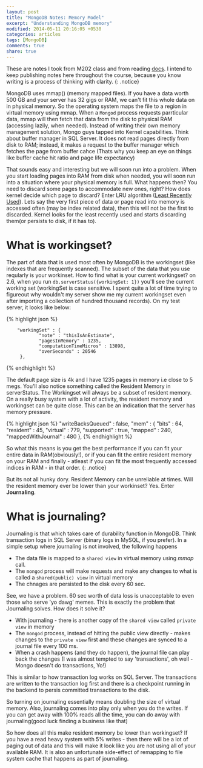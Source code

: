 ```yaml
---
layout: post
title: "MongoDB Notes: Memory Model"
excerpt: "Understanding MongoDB memory"
modified: 2014-05-11 20:16:05 +0530
categories: articles
tags: [MongoDB]
comments: true
share: true
---
```


These are notes I took from M202 class and from reading [docs](http://docs.mongodb.org/manual/faq/storage/). I intend to keep publishing notes here throughout the course, because you know writing is a process of thinking with clarity. 
{: .notice}
 
MongoDB uses mmap() (memory mapped files). If you have a data worth 500 GB and your server has 32 gigs or RAM, we can't fit this whole data on in physical memory. So the operating system maps the file to a region in virtual memory using mmap. When a `Mongod` process requests parrticular data, mmap will then fetch that data from the disk to physical RAM (accessing lazily, when needed). Instead of writing their own memory management solution, Mongo guys tapped into Kernel capabilities. Think about buffer manager in SQL Server. It does not read pages directly from disk to RAM; instead, it makes a request to the buffer manager which fetches the page from buffer cahce (Thats why you keep an eye on things like buffer cache hit ratio and page life expectancy)

That sounds easy and interesting but we will soon run into a problem. When you start loading pages into RAM from disk when needed, you will soon run into a situation where your physical memory is full. What happens then? You need to discard some pages to accommodate new ones, right? How does kernel decide which page to discard? Enter LRU algorithm ([Least Recently Used](http://en.wikipedia.org/wiki/Cache_algorithms)). Lets say the very first piece of data or page read into memory is accessed often (may be index related data), then this will not be the first to discarded. Kernel looks for the least recently used and starts discarding them(or persists to disk, if it has to).


# What is workingset? 

The part of data that is used most often by MongoDB is the workingset (like indexes that are frequently scanned). The subset of the data that you use reqularly is your workinset. How to find what is your current workingset? on 2.6, when you run `db.serverStatus({workingSet: 1})` you'll see the current working set (workingSet is case sensitive. I spent quite a lot of time trying to figureout why wouldn't my server show me my current workingset even after importing a collection of hundred thousand records). On my test server, it looks like below:

{% highlight json %}

        "workingSet" : {
                "note" : "thisIsAnEstimate",
                "pagesInMemory" : 1235,
                "computationTimeMicros" : 13898,
                "overSeconds" : 20546
         },
{% endhighlight %}

The default page size is 4k and I have 1235 pages in memory i.e close to 5 megs. You'll also notice something called the Resident Memory in serverStatus. The Workingset will always be a subset of resident memory. On a really busy system with a lot of activity, the resident memory and workingset can be quite close. This can be an indication that the server has memory pressure. 

{% highlight json %}
"writeBacksQueued" : false,
        "mem" : {
                "bits" : 64,
                "resident" : 45,
                "virtual" : 779,
                "supported" : true,
                "mapped" : 240,
                "mappedWithJournal" : 480
        },
{% endhighlight %}

So what this means is you get the best performance if you can fit your entire data in RAM(obviously!), or if you can fit the entire resident memory on your RAM and finally - atleast if you can fit the most frequently accessed indices in RAM - in that order.
{: .notice}

But its not all hunky dory. Resident Memory can be unreliable at times. Will the resident memory ever be lower than your workinset? Yes. Enter **Journaling**.

# What is journaling? 

Journaling is that which takes care of durability function in MongoDB. Think transaction logs in SQL Server (binary logs in MySQL, if you prefer). In a simple setup where journaling is not involved, the following happens

* The data file is mapped to a `shared view` in virtual memory using *mmap* call. 
* The `mongod` process will make requests and make any changes to what is called a `shared(public) view` in virtual memory
* The chnages are persisted to the disk every 60 sec. 

See, we have a problem. 60 sec worth of data loss is unacceptable to even those who serve 'yo dawg' memes. This is exactly the problem that Journaling solves. How does it solve it? 

* With journaling - there is another copy of the `shared view` called `private view` in memory
* The `mongod` process, instead of hitting the public view directly - makes changes to the `private view` first and  these changes are synced to a journal file every 100 ms. 
* When a crash happens (and they do happen), the journal file can play back the changes (I was almost tempted to say 'transactions', oh well - Mongo doesn't do transactions, Yo!)

This is similar to how transaction log works on SQL Server. The transactions are written to the transaction log first and there is a checkpoint running in the backend to persis committed transactions to the disk. 

So turning on journaling essentially means doubling the size of virtual memory. Also, journaling comes into play only when you do the writes. If you can get away with 100% reads all the time, you can do away with journaling(good luck finding a business like that)

So how does all this make resident memory be lower than workingset? If you have a read heavy system with 5% writes - then there will be a lot of paging out of data and this will make it look like you are not using all of your available RAM. It is also an unfortunate side-effect of remapping to file system cache that happens as part of journaling. 






